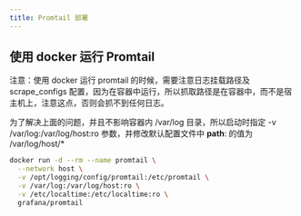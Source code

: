 ```yaml
---
title: Promtail 部署
---
```


## 使用 docker 运行 Promtail

注意：使用 docker 运行 promtail 的时候，需要注意日志挂载路径及 scrape_configs 配置，因为在容器中运行，所以抓取路径是在容器中，而不是宿主机上，注意这点，否则会抓不到任何日志。

为了解决上面的问题，并且不影响容器内 /var/log 目录，所以启动时指定 -v /var/log:/var/log/host:ro 参数，并修改默认配置文件中 **path**: 的值为 /var/log/host/\*

```bash
docker run -d --rm --name promtail \
  --network host \
  -v /opt/logging/config/promtail:/etc/promtail \
  -v /var/log:/var/log/host:ro \
  -v /etc/localtime:/etc/localtime:ro \
  grafana/promtail
```
